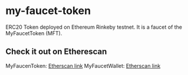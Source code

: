 # my-faucet-token
ERC20 Token deployed on Ethereum Rinkeby testnet. It is a faucet of the MyFaucetToken (MFT).

## Check it out on Etherescan
MyFaucenToken: [Etherscan link](https://rinkeby.etherscan.io/address/0x2f90b3cd2dd9e9036116a2d8361a2742dcd9fb12#readContract)
MyFaucetWallet: [Etherscan link](https://rinkeby.etherscan.io/address/0xB848CF9aB77F42d474E9463807811f3Ba7274aB1)
